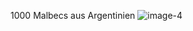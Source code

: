 
1000 Malbecs aus Argentinien 
![image-4](https://github.com/user-attachments/assets/12a1ef75-f67b-4f55-bad1-0f27f8732569)



